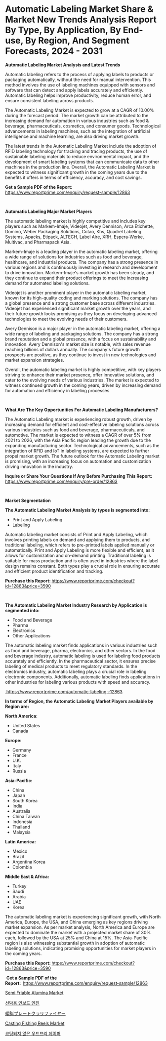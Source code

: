 <p><h1>Automatic Labeling Market Share & Market New Trends Analysis Report By Type, By Application, By End-use, By Region, And Segment Forecasts, 2024 - 2031</h1></p><p><strong>Automatic Labeling Market Analysis and Latest Trends</strong></p>
<p><p>Automatic labeling refers to the process of applying labels to products or packaging automatically, without the need for manual intervention. This method involves the use of labeling machines equipped with sensors and software that can detect and apply labels accurately and efficiently. Automatic labeling helps improve productivity, reduce human error, and ensure consistent labeling across products.</p><p>The Automatic Labeling Market is expected to grow at a CAGR of 10.00% during the forecast period. The market growth can be attributed to the increasing demand for automation in various industries such as food & beverage, pharmaceuticals, cosmetics, and consumer goods. Technological advancements in labeling machines, such as the integration of artificial intelligence and machine learning, are also driving market growth.</p><p>The latest trends in the Automatic Labeling Market include the adoption of RFID labeling technology for tracking and tracing products, the use of sustainable labeling materials to reduce environmental impact, and the development of smart labeling systems that can communicate data to other machines in the production line. Overall, the Automatic Labeling Market is expected to witness significant growth in the coming years due to the benefits it offers in terms of efficiency, accuracy, and cost savings.</p></p>
<p><strong>Get a Sample PDF of the Report:&nbsp;</strong> <a href="https://www.reportprime.com/enquiry/request-sample/12863">https://www.reportprime.com/enquiry/request-sample/12863</a></p>
<p>&nbsp;</p>
<p><strong>Automatic Labeling Major Market Players</strong></p>
<p><p>The automatic labeling market is highly competitive and includes key players such as Markem-Imaje, Videojet, Avery Dennison, Arca Etichette, Domino, Weber Packaging Solutions, Cotao, Khs, Quadrel Labeling Systems, Apacks, Etipack, ALTECH, Label Aire, XRH, Espera-Werke, Multivac, and Pharmapack Asia. </p><p>Markem-Imaje is a leading player in the automatic labeling market, offering a wide range of solutions for industries such as food and beverage, healthcare, and industrial products. The company has a strong presence in various regions and is continuously investing in research and development to drive innovation. Markem-Imaje's market growth has been steady, and they continue to expand their product offerings to meet the increasing demand for automated labeling solutions. </p><p>Videojet is another prominent player in the automatic labeling market, known for its high-quality coding and marking solutions. The company has a global presence and a strong customer base across different industries. Videojet has experienced significant market growth over the years, and their future growth looks promising as they focus on developing advanced technologies to meet the evolving needs of their customers. </p><p>Avery Dennison is a major player in the automatic labeling market, offering a wide range of labeling and packaging solutions. The company has a strong brand reputation and a global presence, with a focus on sustainability and innovation. Avery Dennison's market size is notable, with sales revenue reaching billions of dollars annually. The company's future growth prospects are positive, as they continue to invest in new technologies and market expansion strategies. </p><p>Overall, the automatic labeling market is highly competitive, with key players striving to enhance their market presence, offer innovative solutions, and cater to the evolving needs of various industries. The market is expected to witness continued growth in the coming years, driven by increasing demand for automation and efficiency in labeling processes.</p></p>
<p>&nbsp;</p>
<p><strong>What Are The Key Opportunities For Automatic Labeling Manufacturers?</strong></p>
<p><p>The Automatic Labeling market is experiencing robust growth, driven by increasing demand for efficient and cost-effective labeling solutions across various industries such as food and beverage, pharmaceuticals, and automotive. The market is expected to witness a CAGR of over 5% from 2021 to 2026, with the Asia Pacific region leading the growth due to the expanding manufacturing sector. Technological advancements, such as the integration of RFID and IoT in labeling systems, are expected to further propel market growth. The future outlook for the Automatic Labeling market is promising, with an increasing focus on automation and customization driving innovation in the industry.</p></p>
<p><strong>Inquire or Share Your Questions If Any Before Purchasing This Report:</strong> <a href="https://www.reportprime.com/enquiry/pre-order/12863">https://www.reportprime.com/enquiry/pre-order/12863</a></p>
<p>&nbsp;</p>
<p><strong>Market Segmentation</strong></p>
<p><strong>The Automatic Labeling Market Analysis by types is segmented into:</strong></p>
<p><ul><li>Print and Apply Labeling</li><li>Labeling</li></ul></p>
<p><p>Automatic labeling market consists of Print and Apply Labeling, which involves printing labels on demand and applying them to products, and traditional labeling, which refers to pre-printed labels applied manually or automatically. Print and Apply Labeling is more flexible and efficient, as it allows for customization and on-demand printing. Traditional labeling is suitable for mass production and is often used in industries where the label design remains constant. Both types play a crucial role in ensuring accurate and efficient product identification and tracking.</p></p>
<p><strong>Purchase this Report:&nbsp;</strong><a href="https://www.reportprime.com/checkout?id=12863&price=3590">https://www.reportprime.com/checkout?id=12863&price=3590</a></p>
<p>&nbsp;</p>
<p><strong>The Automatic Labeling Market Industry Research by Application is segmented into:</strong></p>
<p><ul><li>Food and Beverage</li><li>Pharma</li><li>Electronics</li><li>Other Applications</li></ul></p>
<p><p>The automatic labeling market finds applications in various industries such as food and beverage, pharma, electronics, and other sectors. In the food and beverage industry, automatic labeling is used for labeling food products accurately and efficiently. In the pharmaceutical sector, it ensures precise labeling of medical products to meet regulatory standards. In the electronics industry, automatic labeling plays a crucial role in labeling electronic components. Additionally, automatic labeling finds applications in other industries for labeling various products with speed and accuracy.</p></p>
<p><a href="https://www.reportprime.com/automatic-labeling-r12863">&nbsp;https://www.reportprime.com/automatic-labeling-r12863</a></p>
<p><strong>In terms of Region, the Automatic Labeling Market Players available by Region are:</strong></p>
<p>
    <p> <strong> North America: </strong>
        <ul>
            <li>United States</li>
            <li>Canada</li>
        </ul>
        </p> 
    <p> <strong> Europe: </strong>
        <ul>
            <li>Germany</li>
            <li>France</li>
            <li>U.K.</li>
            <li>Italy</li>
            <li>Russia</li>
        </ul>
        </p> 
    <p> <strong> Asia-Pacific: </strong>
        <ul>
            <li>China</li>
            <li>Japan</li>
            <li>South Korea</li>
            <li>India</li>
            <li>Australia</li>
            <li>China Taiwan</li>
            <li>Indonesia</li>
            <li>Thailand</li>
            <li>Malaysia</li>
        </ul>
        </p> 
    <p> <strong> Latin America: </strong>
        <ul>
            <li>Mexico</li>
            <li>Brazil</li>
            <li>Argentina Korea</li>
            <li>Colombia</li>
        </ul>
        </p> 
    <p> <strong> Middle East & Africa: </strong>
        <ul>
            <li>Turkey</li>
            <li>Saudi</li>
            <li>Arabia</li>
            <li>UAE</li>
            <li>Korea</li>
        </ul>
    </p>
    </p>
<p><p>The automatic labeling market is experiencing significant growth, with North America, Europe, the USA, and China emerging as key regions driving market expansion. As per market analysis, North America and Europe are expected to dominate the market with a projected market share of 30% each, followed by the USA at 25% and China at 15%. The Asia-Pacific region is also witnessing substantial growth in adoption of automatic labeling solutions, indicating promising opportunities for market players in the coming years.</p></p>
<p><strong>Purchase this Report: </strong><a href="https://www.reportprime.com/checkout?id=12863&price=3590">https://www.reportprime.com/checkout?id=12863&price=3590</a></p>
<p>&nbsp;<strong>Get a Sample PDF of the Report:&nbsp;&nbsp;</strong><a href="https://www.reportprime.com/enquiry/request-sample/12863">https://www.reportprime.com/enquiry/request-sample/12863</a></p>
<p><strong></strong></p>
<p><p><a href="https://medium.com/@lavernacole31/semi-friable-alumina-market-trends-a-detailed-study-of-its-market-segmentation-and-analyzing-the-7d9011d94746">Semi Friable Alumina Market</a></p><p><a href="https://medium.com/@lianaporter601981/%EC%88%98%EC%83%81-%EB%82%B4%EC%97%B0%EA%B8%B0%EA%B4%80-%EC%8B%9C%EC%9E%A5-%EA%B7%9C%EB%AA%A8-%EC%8B%9C%EC%9E%A5-%EC%84%B8%EB%B6%84%ED%99%94-%EC%8B%9C%EC%9E%A5-%ED%8A%B8%EB%A0%8C%EB%93%9C-%EB%B0%8F-%EC%84%B1%EC%9E%A5-%EB%B6%84%EC%84%9D-%EC%98%88%EC%B8%A1-2031%EB%85%84%EA%B9%8C%EC%A7%80-d27caa27eaf6">선박용 인보드 엔진</a></p><p><a href="https://medium.com/@hopedjones22024/%E5%9C%B0%E7%90%83%E3%81%AE%E5%82%BE%E6%96%9C%E3%81%97%E3%81%9F%E6%9D%BF%E3%82%AF%E3%83%A9%E3%83%AA%E3%83%95%E3%82%A1%E3%82%A4%E3%83%A4%E3%83%BC%E5%B8%82%E5%A0%B4%E3%81%AE%E3%83%88%E3%83%AC%E3%83%B3%E3%83%89%E3%81%A8%E6%88%90%E9%95%B7%E6%A9%9F%E4%BC%9A%E3%82%92%E5%9C%B0%E5%9F%9F-%E3%82%BF%E3%82%A4%E3%83%97-%E6%9C%89%E5%8A%B9%E3%81%AA%E6%B5%84%E5%8C%96%E9%9D%A2%E7%A9%8D-15-60%E5%B9%B3%E6%96%B9%E3%83%A1%E3%83%BC%E3%83%88%E3%83%AB-%E6%9C%89%E5%8A%B9%E3%81%AA%E6%B5%84%E5%8C%96%E9%9D%A2%E7%A9%8D-60-120%E5%B9%B3%E6%96%B9%E3%83%A1%E3%83%BC%E3%83%88%E3%83%AB-%E6%9C%89%E5%8A%B9%E3%81%AA%E6%B5%84%E5%8C%96%E9%9D%A2%E7%A9%8D-120-150%E5%B9%B3%E6%96%B9%E3%83%A1%E3%83%BC%E3%83%88%E3%83%AB-86fd85f112da">傾斜プレートクラリファイヤー</a></p><p><a href="https://github.com/AndreanneHane2023/Market-Research-Report-List-2/blob/main/casting-fishing-reels-market.md">Casting Fishing Reels Market</a></p><p><a href="https://medium.com/@lewis1lillian/%EA%B8%80%EB%A1%9C%EB%B2%8C-%EB%B9%84%EC%BD%94%ED%8C%85-%EB%AC%B4%ED%94%84%EB%A6%AC-%EC%9A%B0%EB%93%9C%ED%94%84%EB%A6%AC-%EC%A2%85%EC%9D%B4-%EC%8B%9C%EC%9E%A5-%EB%B6%84%EC%84%9D-%ED%8A%B8%EB%A0%8C%EB%93%9C-%EC%98%88%EC%B8%A1-%EB%B0%8F-%EC%84%B1%EC%9E%A5-%EA%B8%B0%ED%9A%8C-2024-2031-143%ED%8E%98%EC%9D%B4%EC%A7%80-%EB%B3%B4%EA%B3%A0%EC%84%9C-5ae6e60e508d">코팅되지 않은 우드프리 페이퍼</a></p></p>